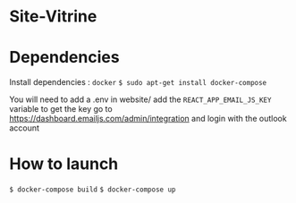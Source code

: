 # Site-Vitrine

# Dependencies

Install dependencies :
`docker`
```$ sudo apt-get install docker-compose```

You will need to add a .env in website/
add the ```REACT_APP_EMAIL_JS_KEY``` variable
to get the key go to https://dashboard.emailjs.com/admin/integration and login with the outlook account

# How to launch
```$ docker-compose build```
```$ docker-compose up```
